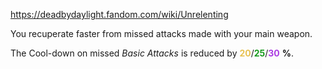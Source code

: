 https://deadbydaylight.fandom.com/wiki/Unrelenting

<p>You recuperate faster from missed attacks made with your main weapon.
<p>The Cool-down on missed <i>Basic Attacks</i> is reduced by <span class="clr" style="color: #e8c252;"><b>20</b></span>/<span class="clr" style="color: #199b1e;"><b>25</b></span>/<span class="clr" style="color: #ac3ee3;"><b>30</b></span> <b>%</b>.
</p>
</p>